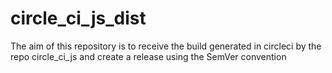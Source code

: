 # circle_ci_js_dist
The aim of this repository is to receive the build generated in circleci by the repo circle_ci_js and create a release using the SemVer convention
